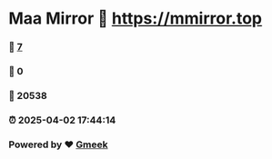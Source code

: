 # Maa Mirror :link: https://mmirror.top 
### :page_facing_up: [7](https://mmirror.top/tag.html) 
### :speech_balloon: 0 
### :hibiscus: 20538 
### :alarm_clock: 2025-04-02 17:44:14 
### Powered by :heart: [Gmeek](https://github.com/Meekdai/Gmeek)
